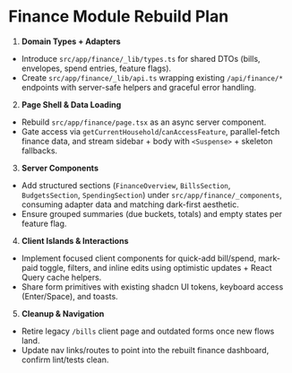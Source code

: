 <!-- 1e2d4f47-4e2f-4a1a-9db4-1e1a24c83c9b plan: finance module rebuild -->

# Finance Module Rebuild Plan

1. **Domain Types + Adapters**  

- Introduce `src/app/finance/_lib/types.ts` for shared DTOs (bills, envelopes, spend entries, feature flags).  
- Create `src/app/finance/_lib/api.ts` wrapping existing `/api/finance/*` endpoints with server-safe helpers and graceful error handling.

2. **Page Shell & Data Loading**  

- Rebuild `src/app/finance/page.tsx` as an async server component.  
- Gate access via `getCurrentHousehold`/`canAccessFeature`, parallel-fetch finance data, and stream sidebar + body with `<Suspense>` + skeleton fallbacks.

3. **Server Components**  

- Add structured sections (`FinanceOverview`, `BillsSection`, `BudgetsSection`, `SpendingSection`) under `src/app/finance/_components`, consuming adapter data and matching dark-first aesthetic.  
- Ensure grouped summaries (due buckets, totals) and empty states per feature flag.

4. **Client Islands & Interactions**  

- Implement focused client components for quick-add bill/spend, mark-paid toggle, filters, and inline edits using optimistic updates + React Query cache helpers.  
- Share form primitives with existing shadcn UI tokens, keyboard access (Enter/Space), and toasts.

5. **Cleanup & Navigation**  

- Retire legacy `/bills` client page and outdated forms once new flows land.  
- Update nav links/routes to point into the rebuilt finance dashboard, confirm lint/tests clean.